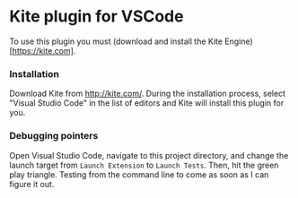 # Kite plugin for VSCode

To use this plugin you must (download and install the Kite Engine)[https://kite.com].

### Installation

Download Kite from http://kite.com/. During the installation process, select
"Visual Studio Code" in the list of editors and Kite will install this plugin
for you.

### Debugging pointers

Open Visual Studio Code, navigate to this project directory, and change the
launch target from `Launch Extension` to `Launch Tests`. Then, hit the green
play triangle. Testing from the command line to come as soon as I can figure
it out.
